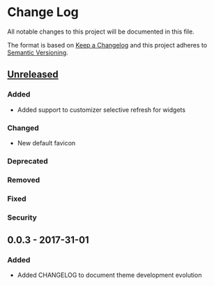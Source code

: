 # Change Log
All notable changes to this project will be documented in this file.

The format is based on [Keep a Changelog](http://keepachangelog.com/)
and this project adheres to [Semantic Versioning](http://semver.org/).

## [Unreleased]
### Added
- Added support to customizer selective refresh for widgets
### Changed
- New default favicon
### Deprecated
### Removed
### Fixed
### Security

## 0.0.3 - 2017-31-01
### Added
- Added CHANGELOG to document theme development evolution

[Unreleased]: https://bitbucket.org/hastedesign/haste-store/compare/v0.0.3..HEAD
[0.0.3]: https://bitbucket.org/hastedesign/haste-store/compare/v0.0.3..HEAD
